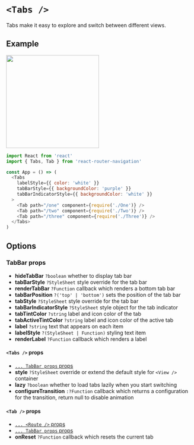 # `<Tabs />`

Tabs make it easy to explore and switch between different views.

## Example

<img src="https://raw.githubusercontent.com/LeoLeBras/react-router-navigation/master/docs/tabs.gif" width="250">

```js
import React from 'react'
import { Tabs, Tab } from 'react-router-navigation'

const App = () => (
  <Tabs
    labelStyle={{ color: 'white' }}
    tabBarStyle={{ backgroundColor: 'purple' }}
    tabBarIndicatorStyle={{ backgroundColor: 'white' }}
  >
    <Tab path="/one" component={require('./One')} />
    <Tab path="/two" component={require('./Two')} />
    <Tab path="/three" component={require('./Three')} />
  </Tabs>
)
```

## Options

### TabBar props

* **hideTabBar** `?boolean` whether to display tab bar
* **tabBarStyle** `?StyleSheet` style override for the tab bar
* **renderTabBar** `?Function` callback which renders a bottom tab bar
* **tabBarPosition** `?('top' | 'bottom')` sets the position of the tab bar
* **tabStyle** `?StyleSheet` style override for the tab bar
* **tabBarIndicatorStyle** `?StyleSheet` style object for the tab indicator
* **tabTintColor** `?string` label and icon color of the tab
* **tabActiveTintColor** `?string` label and icon color of the active tab
* **label** `?string` text that appears on each item
* **labelStyle** `?(StyleSheet | Function)` styling text item
* **renderLabel** `?Function` callback which renders a label

#### `<Tabs />` props

* [`... TabBar props` props](https://github.com/LeoLeBras/react-router-navigation/blob/master/docs/BOTTOM_NAVIGATION.md#tabbar-props)
* **style** `?StyleSheet` override or extend the default style for `<View />` container
* **lazy** `?boolean` whether to load tabs lazily when you start switching
* **configureTransition** `:?Function` callback which returns a configuration for the transition, return null to disable animation

#### `<Tab />` props

* [`... <Route />` props](https://reacttraining.com/react-router/native/api/Route)
* [`... TabBar props` props](https://github.com/LeoLeBras/react-router-navigation/blob/master/docs/BOTTOM_NAVIGATION.md#tabbar-props)
* **onReset** `?Function` callback which resets the current tab
